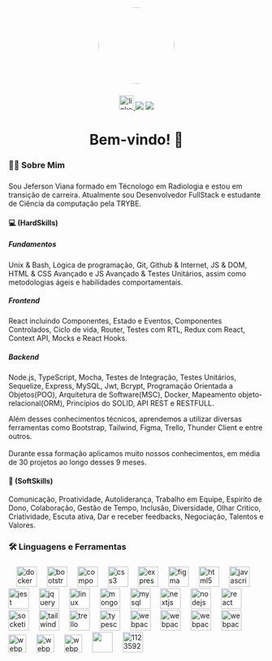 <div align="center">
  <img style="border-radius:100px;" height="150" src="https://avatars.githubusercontent.com/u/117385506?v=4"  />
</div>

###

<div align="center">
  <a href="https://www.linkedin.com/in/jefersonvlima/" target="_blank">
    <img src="https://img.shields.io/static/v1?message=LinkedIn&logo=linkedin&label=&color=0077B5&logoColor=white&labelColor=&style=for-the-badge" height="28" alt="linkedin logo"  />
  </a>
  <a href="https://wa.me/5561995708546" target="_blank"><img src="https://img.shields.io/badge/WhatsApp-25D366?style=for-the-badge&logo=whatsapp&logoColor=white"></a>
  <a href = "mailto:jefersonv28@gmail.com"><img src="https://img.shields.io/badge/Gmail-D14836?style=for-the-badge&logo=gmail&logoColor=white" target="_blank"></a>
</div>

###

<h1 align="center">Bem-vindo! 👋</h1>

###

<h3 align="left">👩‍💻  Sobre Mim</h3>

###

<p align="left">Sou Jeferson Viana formado em Técnologo em Radiologia  e estou em transição de carreira. Atualmente sou Desenvolvedor FullStack e estudante de Ciência da computação pela TRYBE.</p>

<h4 align="left">💻  (HardSkills)</h4>
<h5>Fundamentos</h5><p>Unix & Bash, Lógica de programação, Git, Github & Internet, JS & DOM, HTML & CSS Avançado e JS Avançado & Testes Unitários, assim como metodologias ágeis e habilidades comportamentais.</p>
<h5>Frontend</h5><p>React incluindo Componentes, Estado e Eventos, Componentes Controlados, Ciclo de vida, Router, Testes com RTL, Redux com React, Context API, Mocks e React Hooks.</p>
<h5>Backend</h5><p>Node.js, TypeScript, Mocha, Testes de Integração, Testes Unitários, Sequelize, Express, MySQL, Jwt, Bcrypt, Programação Orientada a Objetos(POO), Arquitetura de Software(MSC), Docker, Mapeamento objeto-relacional(ORM), Princípios do SOLID, API REST e RESTFULL.</p>
Além desses conhecimentos técnicos, aprendemos a utilizar diversas ferramentas como Bootstrap, Tailwind, Figma, Trello, Thunder Client e entre outros.<br><br>Durante essa formação aplicamos muito nossos conhecimentos, em média de 30 projetos ao longo desses 9 meses.
<h4 align="left"> 📝 (SoftSkills)</h4>
<p>Comunicação, Proatividade, Autoliderança, Trabalho em Equipe, Espirito de Dono, Colaboração, Gestão de Tempo, Inclusão, Diversidade, Olhar Critico, Criatividade, Escuta ativa, Dar e receber feedbacks, Negociação, Talentos e Valores.</p>

###

<h3 align="left">🛠 Linguagens e Ferramentas</h3>

###

<div align="left">
  <img width="12" />
  <img src="https://cdn.jsdelivr.net/gh/devicons/devicon/icons/docker/docker-plain-wordmark.svg" height="40" alt="docker logo"  />
  <img width="12" />
  <img src="https://cdn.jsdelivr.net/gh/devicons/devicon/icons/bootstrap/bootstrap-original.svg" height="40" alt="bootstrap logo"  />
  <img width="12" />
  <img src="https://cdn.jsdelivr.net/gh/devicons/devicon/icons/composer/composer-original.svg" height="40" alt="composer logo"  />
  <img width="12" />
  <img src="https://cdn.jsdelivr.net/gh/devicons/devicon/icons/css3/css3-original.svg" height="40" alt="css3 logo"  />
  <img width="12" />
  <img src="https://cdn.jsdelivr.net/gh/devicons/devicon/icons/express/express-original.svg" height="40" alt="express logo"  />
  <img width="12" />
  <img src="https://cdn.jsdelivr.net/gh/devicons/devicon/icons/figma/figma-original.svg" height="40" alt="figma logo"  />
  <img width="12" />
  <img src="https://cdn.jsdelivr.net/gh/devicons/devicon/icons/html5/html5-original.svg" height="40" alt="html5 logo"  />
  <img width="12" />
  <img src="https://cdn.jsdelivr.net/gh/devicons/devicon/icons/javascript/javascript-original.svg" height="40" alt="javascript logo"  />
  <img width="12" />
  <img src="https://cdn.jsdelivr.net/gh/devicons/devicon/icons/jest/jest-plain.svg" height="40" alt="jest logo"  />
  <img width="12" />
  <img src="https://cdn.jsdelivr.net/gh/devicons/devicon/icons/jquery/jquery-original.svg" height="40" alt="jquery logo"  />
  <img width="12" />
  <img src="https://cdn.jsdelivr.net/gh/devicons/devicon/icons/linux/linux-original.svg" height="40" alt="linux logo"  />
  <img width="12" />
  <img src="https://cdn.jsdelivr.net/gh/devicons/devicon/icons/mongodb/mongodb-original.svg" height="40" alt="mongodb logo"  />
  <img width="12" />
  <img src="https://cdn.jsdelivr.net/gh/devicons/devicon/icons/mysql/mysql-original.svg" height="40" alt="mysql logo"  />
  <img width="12" />
  <img src="https://cdn.jsdelivr.net/gh/devicons/devicon/icons/nextjs/nextjs-original.svg" height="40" alt="nextjs logo"  />
  <img width="12" />
  <img src="https://cdn.jsdelivr.net/gh/devicons/devicon/icons/nodejs/nodejs-original.svg" height="40" alt="nodejs logo"  />
  <img width="12" />
  <img src="https://cdn.jsdelivr.net/gh/devicons/devicon/icons/react/react-original.svg" height="40" alt="react logo"  />
  <img width="12" />
  <img src="https://cdn.jsdelivr.net/gh/devicons/devicon/icons/socketio/socketio-original.svg" height="40" alt="socketio logo"  />
  <img width="12" />
  <img src="https://cdn.jsdelivr.net/gh/devicons/devicon/icons/tailwindcss/tailwindcss-original-wordmark.svg" height="40" alt="tailwindcss logo"  />
  <img width="12" />
  <img src="https://cdn.jsdelivr.net/gh/devicons/devicon/icons/trello/trello-plain.svg" height="40" alt="trello logo"  />
  <img width="12" />
  <img src="https://cdn.jsdelivr.net/gh/devicons/devicon/icons/typescript/typescript-original.svg" height="40" alt="typescript logo"  />
  <img width="12" />
  <img src="https://cdn.jsdelivr.net/gh/devicons/devicon/icons/webpack/webpack-original.svg" height="40" alt="webpack logo"  />
  <img width="12" />
  <img src="https://testing-library.com/img/octopus-128x128.png" height="40" alt="webpack logo"  />
  <img width="12" />
  <img src="https://getbootstrap.com/docs/5.2/assets/brand/bootstrap-logo-shadow.png" height="40" alt="webpack logo"  />
  <img width="12" />
  <img src="https://static-00.iconduck.com/assets.00/mocha-icon-512x512-9d5mzzrp.png"  alt="webpack logo" width="40"/>
  <img width="12" />
  <img src="https://assets.stickpng.com/images/58482ee4cef1014c0b5e4a75.png"  alt="webpack logo" width="35"/>
  <img width="12" />
  <img src="https://www.svgrepo.com/show/303557/redux-logo.svg"  alt="webpack logo" width="35"/>
  <img width="12" />
  <img src="https://rangav.gallerycdn.vsassets.io/extensions/rangav/vscode-thunder-client/2.10.5/1692780781823/Microsoft.VisualStudio.Services.Icons.Default"  alt="webpack logo" width="35"/>
  <img width="12" />
  <img src="https://cdn.jsdelivr.net/gh/devicons/devicon/icons/git/git-plain.svg" width="40" height="40"/>
  <img width="12" />
  <img src="https://deze4bkinrapp.cloudfront.net/uploads/polyworks/_logoXs/Loop-2.png?mtime=20210203155704-1612367824&focal=none&tmtime=20210312105952-1612367824" alt="112359213" width="40" height="40"/>
</div>

###
